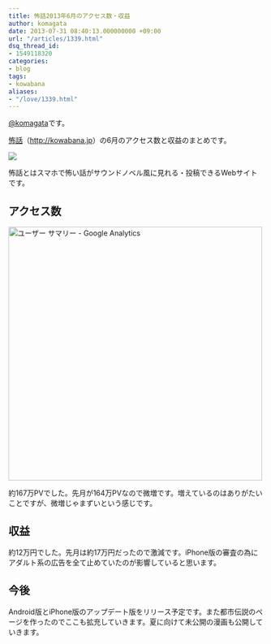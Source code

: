 ```yaml
---
title: 怖話2013年6月のアクセス数・収益
author: komagata
date: 2013-07-31 08:40:13.000000000 +09:00
url: "/articles/1339.html"
dsq_thread_id:
- 1549118320
categories:
- blog
tags:
- kowabana
aliases:
- "/love/1339.html"
---
```

[@komagata][1]です。

<a href="http://kowabana.jp" title="怖話" target="_blank">怖話</a>（<a href="http://kowabana.jp" title="怖話" target="_blank">http://kowabana.jp</a>）の6月のアクセス数と収益のまとめです。


  <a href="http://kowabana.jp"><img src="https://lh4.googleusercontent.com/-8-pkth8ETpA/UYjg32awOAI/AAAAAAAADKg/0h8DP9Cg4CQ/s400/Screen%2520Shot%25202013-05-07%2520at%25208.08.34%2520PM.png" /></a>


怖話とはスマホで怖い話がサウンドノベル風に見れる・投稿できるWebサイトです。

## アクセス数


  <img width="500px" src="http://gyazo.com/11de8a59b6ef83cd142325d466ad5f04.png" alt="ユーザー サマリー - Google Analytics" />


約167万PVでした。先月が164万PVなので微増です。増えているのはありがたいことですが、微増じゃまずいという感じです。

## 収益

約12万円でした。先月は約17万円だったので激減です。iPhone版の審査の為にアダルト系の広告を全て止めていたのが影響していると思います。

## 今後

Android版とiPhone版のアップデート版をリリース予定です。また都市伝説のページを作ったのでここも拡充していきます。夏に向けて未公開の漫画も公開していきます。

 [1]: http://twitter.com/komagata